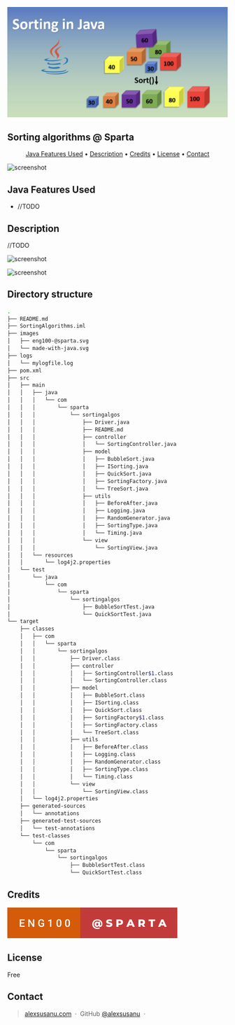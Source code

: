 ![logo](images/logo.png)



## 					Sorting algorithms @ Sparta

<p align="center">
  <a href="#java-features">Java Features Used</a> •
  <a href="#description">Description</a> •
  <a href="#credits">Credits</a> •
  <a href="#license">License</a> •
  <a href="#contact">Contact</a> 
</p>


![screenshot](screencasts/bubbleSort.gif)

## Java Features Used

- //TODO

## Description

//TODO

![screenshot](screencasts/quickSort.gif)

![screenshot](screencasts/errorMessages.gif)

## Directory structure

```bash
.
├── README.md
├── SortingAlgorithms.iml
├── images
│   ├── eng100-@sparta.svg
│   └── made-with-java.svg
├── logs
│   └── mylogfile.log
├── pom.xml
├── src
│   ├── main
│   │   ├── java
│   │   │   └── com
│   │   │       └── sparta
│   │   │           └── sortingalgos
│   │   │               ├── Driver.java
│   │   │               ├── README.md
│   │   │               ├── controller
│   │   │               │   └── SortingController.java
│   │   │               ├── model
│   │   │               │   ├── BubbleSort.java
│   │   │               │   ├── ISorting.java
│   │   │               │   ├── QuickSort.java
│   │   │               │   ├── SortingFactory.java
│   │   │               │   └── TreeSort.java
│   │   │               ├── utils
│   │   │               │   ├── BeforeAfter.java
│   │   │               │   ├── Logging.java
│   │   │               │   ├── RandomGenerator.java
│   │   │               │   ├── SortingType.java
│   │   │               │   └── Timing.java
│   │   │               └── view
│   │   │                   └── SortingView.java
│   │   └── resources
│   │       └── log4j2.properties
│   └── test
│       └── java
│           └── com
│               └── sparta
│                   └── sortingalgos
│                       ├── BubbleSortTest.java
│                       └── QuickSortTest.java
└── target
    ├── classes
    │   ├── com
    │   │   └── sparta
    │   │       └── sortingalgos
    │   │           ├── Driver.class
    │   │           ├── controller
    │   │           │   ├── SortingController$1.class
    │   │           │   └── SortingController.class
    │   │           ├── model
    │   │           │   ├── BubbleSort.class
    │   │           │   ├── ISorting.class
    │   │           │   ├── QuickSort.class
    │   │           │   ├── SortingFactory$1.class
    │   │           │   ├── SortingFactory.class
    │   │           │   └── TreeSort.class
    │   │           ├── utils
    │   │           │   ├── BeforeAfter.class
    │   │           │   ├── Logging.class
    │   │           │   ├── RandomGenerator.class
    │   │           │   ├── SortingType.class
    │   │           │   └── Timing.class
    │   │           └── view
    │   │               └── SortingView.class
    │   └── log4j2.properties
    ├── generated-sources
    │   └── annotations
    ├── generated-test-sources
    │   └── test-annotations
    └── test-classes
        └── com
            └── sparta
                └── sortingalgos
                    ├── BubbleSortTest.class
                    └── QuickSortTest.class
```



## Credits

![Eng100](images/eng100-@sparta.svg)

## License

Free

## Contact

> [alexsusanu.com](https://www.alexsusanu.com) &nbsp;&middot;&nbsp;
> GitHub [@alexsusanu](https://github.com/alexsusanu) &nbsp;&middot;&nbsp;



